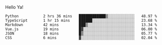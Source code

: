 Hello Ya!

<!--START_SECTION:waka-->

```text
Python           2 hrs 36 mins   ████████████▒░░░░░░░░░░░░   48.97 %
TypeScript       1 hr 15 mins    ██████░░░░░░░░░░░░░░░░░░░   23.68 %
Markdown         42 mins         ███▒░░░░░░░░░░░░░░░░░░░░░   13.34 %
Vue.js           19 mins         █▓░░░░░░░░░░░░░░░░░░░░░░░   06.00 %
JSON             18 mins         █▒░░░░░░░░░░░░░░░░░░░░░░░   05.77 %
CSS              6 mins          ▓░░░░░░░░░░░░░░░░░░░░░░░░   02.04 %
```

<!--END_SECTION:waka-->
